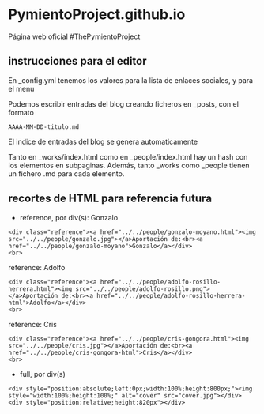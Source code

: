 # PymientoProject.github.io
Página web oficial #ThePymientoProject

## instrucciones para el editor
En _config.yml tenemos los valores para la lista de enlaces sociales, y para el menu

Podemos escribir entradas del blog creando ficheros en _posts, con el formato 
```
AAAA-MM-DD-titulo.md
```
El indice de entradas del blog se genera automaticamente

Tanto en _works/index.html como en _people/index.html hay un hash con los elementos en subpaginas. Además, tanto _works como _people tienen un fichero .md para cada elemento.


## recortes de HTML para referencia futura
- reference, por div(s): Gonzalo
```
<div class="reference"><a href="../../people/gonzalo-moyano.html"><img src="../../people/gonzalo.jpg"></a>Aportación de:<br><a href="../../people/gonzalo-moyano">Gonzalo</a></div>
<br>
```

reference: Adolfo
```
<div class="reference"><a href="../../people/adolfo-rosillo-herrera.html"><img src="../../people/adolfo-rosillo.png"></a>Aportación de:<br><a href="../../people/adolfo-rosillo-herrera-html">Adolfo</a></div>
<br>
```
reference: Cris
```
<div class="reference"><a href="../../people/cris-gongora.html"><img src="../../people/cris.jpg"></a>Aportación de:<br><a href="../../people/cris-gongora-html">Cris</a></div>
<br>
```

- full, por div(s)
```
<div style="position:absolute;left:0px;width:100%;height:800px;"><img style="width:100%;height:100%;" alt="cover" src="cover.jpg"></div>
<div style="position:relative;height:820px"></div>
```

